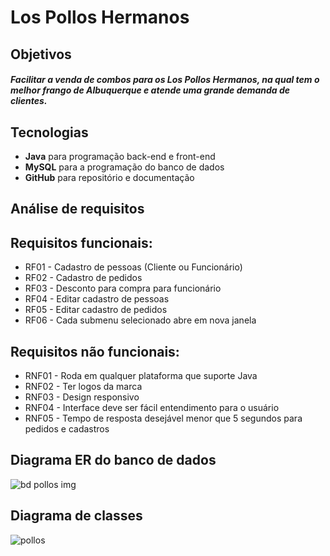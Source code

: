 <h1>Los Pollos Hermanos</h1>
<h2>Objetivos</h2>
<h5>Facilitar a venda de combos para os Los Pollos Hermanos, na qual tem o melhor frango de Albuquerque e atende uma grande demanda de clientes.</h5>
<h2>Tecnologias</h2>
<ul>
  <li><b>Java</b> para programação back-end e front-end</li>
  <li><b>MySQL</b> para a programação do banco de dados</li>
  <li><b>GitHub</b> para repositório e documentação</li>
</ul>
<h2>Análise de requisitos</h2>
<h2>Requisitos funcionais:</h2>
<ul>
  <li>RF01 - Cadastro de pessoas (Cliente ou Funcionário)</li>
  <li>RF02 - Cadastro de pedidos</li>
  <li>RF03 - Desconto para compra para funcionário</li>
  <li>RF04 - Editar cadastro de pessoas</li>
  <li>RF05 - Editar cadastro de pedidos</li>
  <li>RF06 - Cada submenu selecionado abre em nova janela</li>
</ul>
<h2>Requisitos não funcionais:</h2>
<ul>
  <li>RNF01 - Roda em qualquer plataforma que suporte Java</li>
  <li>RNF02 - Ter logos da marca</li>
  <li>RNF03 - Design responsivo</li>
  <li>RNF04 - Interface deve ser fácil entendimento para o usuário</li>
  <li>RNF05 - Tempo de resposta desejável menor que 5 segundos para pedidos e cadastros</li>
</ul>
<h2>Diagrama ER do banco de dados</h2>

![bd pollos img](https://user-images.githubusercontent.com/3408393/34013387-7a626dd8-e0fe-11e7-9867-e1d095793be8.png)

<h2> Diagrama de classes </h2>

![pollos](https://user-images.githubusercontent.com/34414598/34082933-aff16a56-e34e-11e7-8132-f344e10c195a.jpg)
